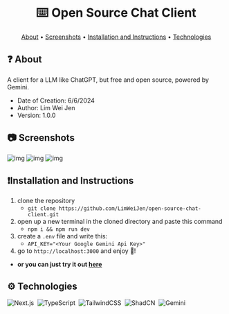 <h1 align="center">
  <br>
⌨️
  Open Source Chat Client
  <br>
</h1>

<p align="center">
  <a href="#-about">About</a>
  •
  <a href="#-screenshots">Screenshots</a>
  •
  <a href="#-installation-and-instructions">Installation and Instructions</a>
  •
  <a href="#-technologies">Technologies</a>
</p>

## ❓ About

A client for a LLM like ChatGPT, but free and open source, powered by Gemini.

- Date of Creation: 6/6/2024
- Author: Lim Wei Jen
- Version: 1.0.0

## 📷 Screenshots

![img](https://i.imgur.com/e20KVwL.png)
![img](https://i.imgur.com/35qfWgU.png)
![img](https://i.imgur.com/fy76tMk.png)

## ❗Installation and Instructions

1. clone the repository
    - `git clone https://github.com/LimWeiJen/open-source-chat-client.git`
2. open up a new terminal in the cloned directory and paste this command
    - `npm i && npm run dev`
3. create a `.env` file and write this:
    - `API_KEY="<Your Google Gemini Api Key>"`
4. go to `http://localhost:3000` and enjoy 🤗!

- **or you can just try it out [here](https://limweijen.vercel.app/)**

## ⚙️ Technologies

![Next.js](https://img.shields.io/badge/-NextJS-05122A?style=flat&logo=next.js)&nbsp;
![TypeScript](https://img.shields.io/badge/-TypeScript-05122A?style=flat&logo=typescript)&nbsp;
![TailwindCSS](https://img.shields.io/badge/-TailwindCSS-05122A?style=flat&logo=tailwindcss)&nbsp;
![ShadCN](https://img.shields.io/badge/-ShadCN-05122A?style=flat&logo=shadcnui)&nbsp;
![Gemini](https://img.shields.io/badge/-Gemini-05122A?style=flat&logo=googlegemini)&nbsp;
